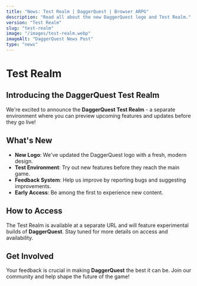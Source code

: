 ```yaml
---
title: "News: Test Realm | DaggerQuest | Browser ARPG"
description: "Read all about the new DaggerQuest logo and Test Realm."
version: "Test Realm"
slug: "test-realm"
image: "/images/test-realm.webp"
imageAlt: "DaggerQuest News Post"
type: "news"
---
```


# Test Realm

## Introducing the DaggerQuest Test Realm

We're excited to announce the **DaggerQuest Test Realm** - a separate environment where you can preview upcoming features and updates before they go live!

## What's New

- **New Logo**: We've updated the DaggerQuest logo with a fresh, modern design.
- **Test Environment**: Try out new features before they reach the main game.
- **Feedback System**: Help us improve by reporting bugs and suggesting improvements.
- **Early Access**: Be among the first to experience new content.

## How to Access

The Test Realm is available at a separate URL and will feature experimental builds of **DaggerQuest**. Stay tuned for more details on access and availability.

## Get Involved

Your feedback is crucial in making **DaggerQuest** the best it can be. Join our community and help shape the future of the game!